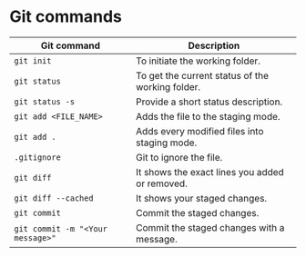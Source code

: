 # Git commands

| Git command           | Description                                      |
|-----------------------|--------------------------------------------------|
| `git init`            | To initiate the working folder.                  |
| `git status `         | To get the current status of the working folder. |
| `git status -s `      | Provide a short status description.              |
| `git add <FILE_NAME>` | Adds the file to the staging mode.               |
| `git add .`           | Adds every modified files into staging mode.      |
| `.gitignore`          | Git to ignore the file.                          |
| `git diff`            | It shows the exact lines you added or removed.   |
| `git diff --cached`            | It shows your staged changes.   |
| `git commit`            | Commit the staged changes.   |
| `git commit -m "<Your message>"`            | Commit the staged changes with a message.   |